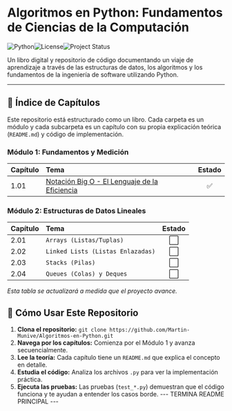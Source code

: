 # Algoritmos en Python: Fundamentos de Ciencias de la Computación

![Python](https://img.shields.io/badge/python-3.12-blue.svg?logo=python&logoColor=white)![License](https://img.shields.io/badge/license-MIT-green.svg)![Project Status](https://img.shields.io/badge/status-en%20progreso-yellow.svg)

Un libro digital y repositorio de código documentando un viaje de aprendizaje a través de las estructuras de datos, los algoritmos y los fundamentos de la ingeniería de software utilizando Python.

---

## 📖 Índice de Capítulos

Este repositorio está estructurado como un libro. Cada carpeta es un módulo y cada subcarpeta es un capítulo con su propia explicación teórica (`README.md`) y código de implementación.

### Módulo 1: Fundamentos y Medición
| Capítulo | Tema | Estado |
| :--- | :--- | :---: |
| 1.01 | [Notación Big O - El Lenguaje de la Eficiencia](./01-Analisis_de_Complejidad/01-Big_O_Notation/) | ✅ |

### Módulo 2: Estructuras de Datos Lineales
| Capítulo | Tema | Estado |
| :--- | :--- | :---: |
| 2.01 | `Arrays (Listas/Tuplas)` | ⬜ |
| 2.02 | `Linked Lists (Listas Enlazadas)` | ⬜ |
| 2.03 | `Stacks (Pilas)` | ⬜ |
| 2.04 | `Queues (Colas) y Deques` | ⬜ |

*Esta tabla se actualizará a medida que el proyecto avance.*

## 🚀 Cómo Usar Este Repositorio

1.  **Clona el repositorio:** `git clone https://github.com/Martin-Munive/Algoritmos-en-Python.git`
2.  **Navega por los capítulos:** Comienza por el Módulo 1 y avanza secuencialmente.
3.  **Lee la teoría:** Cada capítulo tiene un `README.md` que explica el concepto en detalle.
4.  **Estudia el código:** Analiza los archivos `.py` para ver la implementación práctica.
5.  **Ejecuta las pruebas:** Las pruebas (`test_*.py`) demuestran que el código funciona y te ayudan a entender los casos borde.
--- TERMINA README PRINCIPAL ---